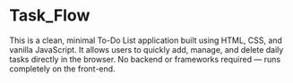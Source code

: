 # Task_Flow
This is a clean, minimal To-Do List application built using HTML, CSS, and vanilla JavaScript. It allows users to quickly add, manage, and delete daily tasks directly in the browser. No backend or frameworks required — runs completely on the front-end.
